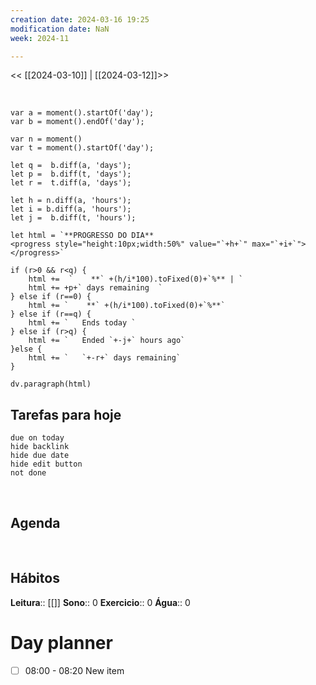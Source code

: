 ```yaml
---
creation date: 2024-03-16 19:25
modification date: NaN
week: 2024-11

---
```



<< [[2024-03-10]] | [[2024-03-12]]>>

<br>

```dataviewjs
var a = moment().startOf('day');
var b = moment().endOf('day');

var n = moment()
var t = moment().startOf('day');

let q =  b.diff(a, 'days');
let p =  b.diff(t, 'days');
let r =  t.diff(a, 'days');

let h = n.diff(a, 'hours');
let i = b.diff(a, 'hours');
let j =  b.diff(t, 'hours');

let html = `**PROGRESSO DO DIA**   
<progress style="height:10px;width:50%" value="`+h+`" max="`+i+`"></progress>`

if (r>0 && r<q) {
	html +=  `    **` +(h/i*100).toFixed(0)+`%** | `
	html += +p+` days remaining  ` 
} else if (r==0) {
	html += `    **` +(h/i*100).toFixed(0)+`%**`
} else if (r==q) {
	html += `   Ends today `
} else if (r>q) {
	html += `   Ended `+-j+` hours ago`
}else {
	html += `   `+-r+` days remaining`
}

dv.paragraph(html)
```


## Tarefas para hoje
```tasks
due on today
hide backlink
hide due date
hide edit button
not done
```

<br>

## Agenda


<br>

## Hábitos

**Leitura**:: [[]]
**Sono**:: 0
**Exercicio**:: 0
**Água**:: 0

# Day planner

- [ ] 08:00 - 08:20 New item